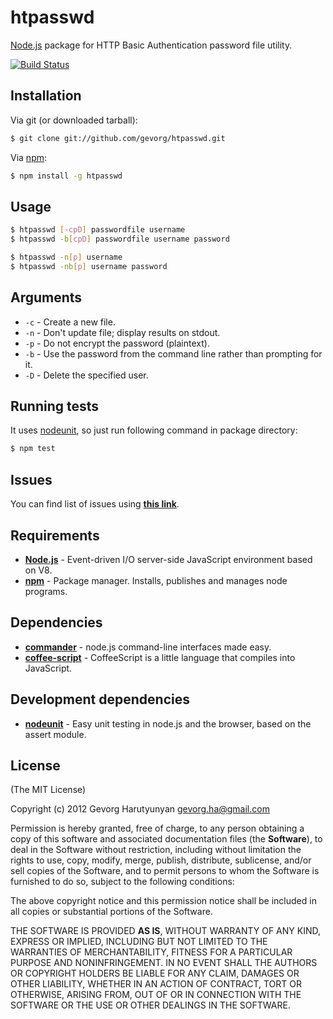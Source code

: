 # htpasswd
[Node.js](http://nodejs.org/) package for HTTP Basic Authentication password file utility.

[![Build Status](https://api.travis-ci.org/gevorg/htpasswd.png)](https://travis-ci.org/gevorg/htpasswd)

## Installation

Via git (or downloaded tarball):

```bash
$ git clone git://github.com/gevorg/htpasswd.git
```
Via [npm](http://npmjs.org/):

```bash
$ npm install -g htpasswd
```	
## Usage

```bash
$ htpasswd [-cpD] passwordfile username
$ htpasswd -b[cpD] passwordfile username password

$ htpasswd -n[p] username
$ htpasswd -nb[p] username password
```	

## Arguments

 - `-c` - Create a new file.
 - `-n` - Don't update file; display results on stdout.
 - `-p` - Do not encrypt the password (plaintext).
 - `-b` - Use the password from the command line rather than prompting for it.
 - `-D` - Delete the specified user.

## Running tests

It uses [nodeunit](https://github.com/caolan/nodeunit/), so just run following command in package directory:

```bash
$ npm test
```

## Issues

You can find list of issues using **[this link](http://github.com/gevorg/htpasswd/issues)**.

## Requirements

 - **[Node.js](http://nodejs.org)** - Event-driven I/O server-side JavaScript       environment based on V8.
 - **[npm](http://npmjs.org)** - Package manager. Installs, publishes and manages   node programs.

## Dependencies

 - **[commander](https://github.com/visionmedia/commander.js/)** - node.js command-line interfaces made easy.
 - **[coffee-script](http://coffeescript.org/)** - CoffeeScript is a little language that compiles into JavaScript.

## Development dependencies

 - **[nodeunit](https://github.com/caolan/nodeunit/)** - Easy unit testing in node.js and the browser, based on the assert module.

## License

(The MIT License)

Copyright (c) 2012 Gevorg Harutyunyan <gevorg.ha@gmail.com>

Permission is hereby granted, free of charge, to any person obtaining a copy of this software and associated documentation files (the **Software**), to deal in the Software without restriction, including without limitation the rights to use, copy, modify, merge, publish, distribute, sublicense, and/or sell copies of the Software, and to permit persons to whom the Software is furnished to do so, subject to the following conditions:

The above copyright notice and this permission notice shall be included in all copies or substantial portions of the Software.

THE SOFTWARE IS PROVIDED **AS IS**, WITHOUT WARRANTY OF ANY KIND, EXPRESS OR IMPLIED, INCLUDING BUT NOT LIMITED TO THE WARRANTIES OF MERCHANTABILITY, FITNESS FOR A PARTICULAR PURPOSE AND NONINFRINGEMENT. IN NO EVENT SHALL THE AUTHORS OR COPYRIGHT HOLDERS BE LIABLE FOR ANY CLAIM, DAMAGES OR OTHER LIABILITY, WHETHER IN AN ACTION OF CONTRACT, TORT OR OTHERWISE, ARISING FROM, OUT OF OR IN CONNECTION WITH THE SOFTWARE OR THE USE OR OTHER DEALINGS IN THE SOFTWARE.

